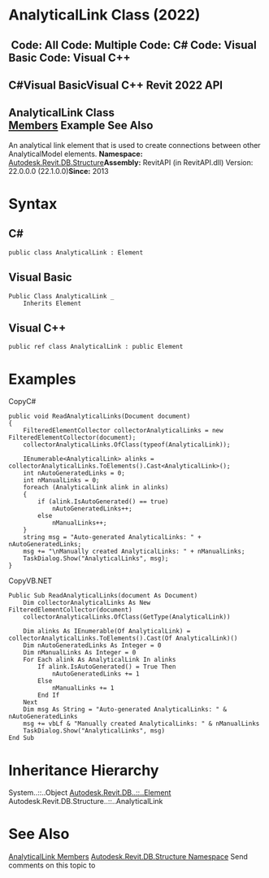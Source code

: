 # AnalyticalLink Class (2022)

﻿
 Code: All Code: Multiple Code: C# Code: Visual Basic Code: Visual C++   
---  
C#Visual BasicVisual C++
Revit 2022 API  
---  
AnalyticalLink Class  
[Members](a7c59105-2284-6eeb-bcc4-b9e96f012be2.md "AnalyticalLink Members") Example See Also  
---  
An analytical link element that is used to create connections between other AnalyticalModel elements. 
**Namespace:** [Autodesk.Revit.DB.Structure](d586b341-f687-9d90-e96d-255806b7d4fc.md "Autodesk.Revit.DB.Structure Namespace")**Assembly:** RevitAPI (in RevitAPI.dll) Version: 22.0.0.0 (22.1.0.0)**Since:** 2013 
# Syntax
C#  
---  
```text
public class AnalyticalLink : Element
```
  
Visual Basic  
---  
```text
Public Class AnalyticalLink _
	Inherits Element
```
  
Visual C++  
---  
```text
public ref class AnalyticalLink : public Element
```
  
# Examples
CopyC#
```text
public void ReadAnalyticalLinks(Document document)
{
    FilteredElementCollector collectorAnalyticalLinks = new FilteredElementCollector(document);
    collectorAnalyticalLinks.OfClass(typeof(AnalyticalLink));

    IEnumerable<AnalyticalLink> alinks = collectorAnalyticalLinks.ToElements().Cast<AnalyticalLink>();
    int nAutoGeneratedLinks = 0;
    int nManualLinks = 0;
    foreach (AnalyticalLink alink in alinks)
    {
        if (alink.IsAutoGenerated() == true)
            nAutoGeneratedLinks++;
        else
            nManualLinks++;
    }
    string msg = "Auto-generated AnalyticalLinks: " + nAutoGeneratedLinks;
    msg += "\nManually created AnalyticalLinks: " + nManualLinks;
    TaskDialog.Show("AnalyticalLinks", msg);
}
```

CopyVB.NET
```text
Public Sub ReadAnalyticalLinks(document As Document)
    Dim collectorAnalyticalLinks As New FilteredElementCollector(document)
    collectorAnalyticalLinks.OfClass(GetType(AnalyticalLink))

    Dim alinks As IEnumerable(Of AnalyticalLink) = collectorAnalyticalLinks.ToElements().Cast(Of AnalyticalLink)()
    Dim nAutoGeneratedLinks As Integer = 0
    Dim nManualLinks As Integer = 0
    For Each alink As AnalyticalLink In alinks
        If alink.IsAutoGenerated() = True Then
            nAutoGeneratedLinks += 1
        Else
            nManualLinks += 1
        End If
    Next
    Dim msg As String = "Auto-generated AnalyticalLinks: " & nAutoGeneratedLinks
    msg += vbLf & "Manually created AnalyticalLinks: " & nManualLinks
    TaskDialog.Show("AnalyticalLinks", msg)
End Sub
```

# Inheritance Hierarchy
System..::..Object [Autodesk.Revit.DB..::..Element](eb16114f-69ea-f4de-0d0d-f7388b105a16.md "Element Class") Autodesk.Revit.DB.Structure..::..AnalyticalLink
# See Also
[AnalyticalLink Members](a7c59105-2284-6eeb-bcc4-b9e96f012be2.md "AnalyticalLink Members")
[Autodesk.Revit.DB.Structure Namespace](d586b341-f687-9d90-e96d-255806b7d4fc.md "Autodesk.Revit.DB.Structure Namespace")
Send comments on this topic to 